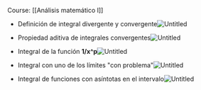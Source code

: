 Course: [[Análisis matemático I]]

- Definición de integral divergente y convergente![Untitled](Images/Integrales%20Impropias/Untitled.png)

- Propiedad aditiva de integrales convergentes![Untitled](Images/Integrales%20Impropias/Untitled%201.png)

- Integral de la función **1/x^p**![Untitled](Images/Integrales%20Impropias/Untitled%202.png)

- Integral con uno de los límites "con problema"![Untitled](Images/Integrales%20Impropias/Untitled%203.png)

- Integral de funciones con asíntotas en el intervalo![Untitled](Images/Integrales%20Impropias/Untitled%204.png)